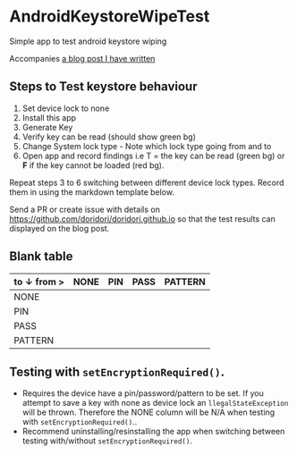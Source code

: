 # AndroidKeystoreWipeTest
Simple app to test android keystore wiping

Accompanies [a blog post I have written](http://systemdotrun.blogspot.co.uk/2015/02/android-security-forgetful-keystore.html)


## Steps to Test keystore behaviour

1. Set device lock to none
2. Install this app
3. Generate Key
4. Verify key can be read (should show green bg)
5. Change System lock type - Note which lock type going from and to
6. Open app and record findings i.e T = the key can be read (green bg) or **F** if the key cannot be loaded (red bg).


Repeat steps 3 to 6 switching between different device lock types. Record them in using the markdown template below.

Send a PR or create issue with details on https://github.com/doridori/doridori.github.io so that the test results can displayed on the blog post.


## Blank table

| to ↓        from > | NONE | PIN | PASS | PATTERN |
|--------------------|------|-----|------|---------|
| NONE               |      |     |      |         |
| PIN                |      |     |      |         |
| PASS               |      |     |      |         |
| PATTERN            |      |     |      |         |



## Testing with `setEncryptionRequired()`.

* Requires the device have a pin/password/pattern to be set. If you attempt to save a key with none as device lock an `llegalStateException` will be thrown. Therefore the NONE column will be N/A when testing with `setEncryptionRequired()`..   
* Recommend uninstalling/resinstalling the app when switching between testing with/without `setEncryptionRequired()`. 
